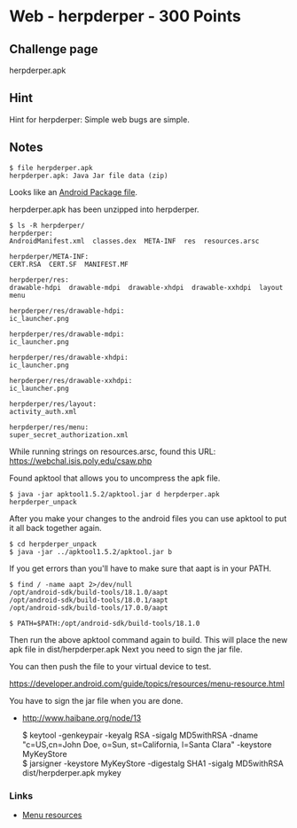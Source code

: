 # Web - herpderper - 300 Points  

## Challenge page  

herpderper.apk  

## Hint

Hint for herpderper: Simple web bugs are simple.  


## Notes  

	$ file herpderper.apk  
	herpderper.apk: Java Jar file data (zip)  

Looks like an [Android Package file](http://www.fileinfo.com/extension/apk).  

herpderper.apk has been unzipped into herpderper.  

	$ ls -R herpderper/  
	herpderper:   
	AndroidManifest.xml  classes.dex  META-INF  res  resources.arsc  

	herpderper/META-INF:  
	CERT.RSA  CERT.SF  MANIFEST.MF  

	herpderper/res:  
	drawable-hdpi  drawable-mdpi  drawable-xhdpi  drawable-xxhdpi  layout  menu  

	herpderper/res/drawable-hdpi:  
	ic_launcher.png  

	herpderper/res/drawable-mdpi:  
	ic_launcher.png  

	herpderper/res/drawable-xhdpi:  
	ic_launcher.png  

	herpderper/res/drawable-xxhdpi:  
	ic_launcher.png  

	herpderper/res/layout:  
	activity_auth.xml  

	herpderper/res/menu:  
	super_secret_authorization.xml   

While running strings on resources.arsc, found this URL: https://webchal.isis.poly.edu/csaw.php

Found apktool that allows you to uncompress the apk file.

	$ java -jar apktool1.5.2/apktool.jar d herpderper.apk herpderper_unpack  

After you make your changes to the android files you can use apktool to put it all back together again.  

	$ cd herpderper_unpack  
	$ java -jar ../apktool1.5.2/apktool.jar b  

If you get errors than you'll have to make sure that aapt is in your PATH.  

	$ find / -name aapt 2>/dev/null  
	/opt/android-sdk/build-tools/18.1.0/aapt  
	/opt/android-sdk/build-tools/18.0.1/aapt  
	/opt/android-sdk/build-tools/17.0.0/aapt  

	$ PATH=$PATH:/opt/android-sdk/build-tools/18.1.0

Then run the above apktool command again to build.  This will place the new apk file in dist/herpderper.apk  Next you need to sign the jar file.


You can then push the file to your virtual device to test.  

https://developer.android.com/guide/topics/resources/menu-resource.html

You have to sign the jar file when you are done.

* http://www.haibane.org/node/13  

	$ keytool -genkeypair -keyalg RSA -sigalg MD5withRSA -dname "c=US,cn=John Doe, o=Sun, st=California, l=Santa Clara" -keystore MyKeyStore  
	$ jarsigner -keystore MyKeyStore -digestalg SHA1 -sigalg MD5withRSA dist/herpderper.apk mykey  

### Links

* [Menu resources](https://developer.android.com/guide/topics/resources/menu-resource.html)  
